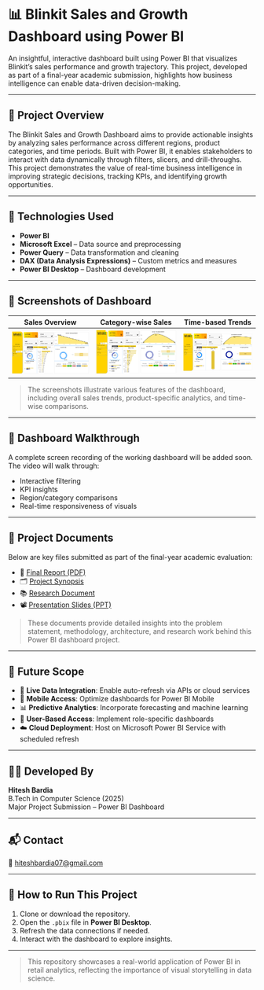 # 📊 Blinkit Sales and Growth Dashboard using Power BI

An insightful, interactive dashboard built using Power BI that visualizes Blinkit’s sales performance and growth trajectory. This project, developed as part of a final-year academic submission, highlights how business intelligence can enable data-driven decision-making.

---

## 📁 Project Overview

The Blinkit Sales and Growth Dashboard aims to provide actionable insights by analyzing sales performance across different regions, product categories, and time periods. Built with Power BI, it enables stakeholders to interact with data dynamically through filters, slicers, and drill-throughs. This project demonstrates the value of real-time business intelligence in improving strategic decisions, tracking KPIs, and identifying growth opportunities.

---

## 🧰 Technologies Used

- **Power BI**
- **Microsoft Excel** – Data source and preprocessing
- **Power Query** – Data transformation and cleaning
- **DAX (Data Analysis Expressions)** – Custom metrics and measures
- **Power BI Desktop** – Dashboard development

---

## 📸 Screenshots of Dashboard

| Sales Overview | Category-wise Sales | Time-based Trends |
|----------------|---------------------|--------------------|
| ![Dashboard 1](Screenshot%202025-05-07%20233226.png) | ![Dashboard 2](Screenshot%202025-05-07%20233820.png) | ![Dashboard 3](Screenshot%202025-05-08%20213648.png) |

> The screenshots illustrate various features of the dashboard, including overall sales trends, product-specific analytics, and time-wise comparisons.

---

## 🎥 Dashboard Walkthrough

A complete screen recording of the working dashboard will be added soon. The video will walk through:
- Interactive filtering
- KPI insights
- Region/category comparisons
- Real-time responsiveness of visuals

---

## 📄 Project Documents

Below are key files submitted as part of the final-year academic evaluation:

- 📘 [Final Report (PDF)](final%20report.pdf)
- 🗂️ [Project Synopsis](Hitesh%20bardia_Synopsis.pdf)
- 📚 [Research Document](Hiteshbardia_research.pdf)
- 📽️ [Presentation Slides (PPT)](Hitesh%20Bardia%20ppt.pdf)

> These documents provide detailed insights into the problem statement, methodology, architecture, and research work behind this Power BI dashboard project.

---

## 🔮 Future Scope

- 🔄 **Live Data Integration**: Enable auto-refresh via APIs or cloud services
- 📱 **Mobile Access**: Optimize dashboards for Power BI Mobile
- 📊 **Predictive Analytics**: Incorporate forecasting and machine learning
- 👥 **User-Based Access**: Implement role-specific dashboards
- ☁️ **Cloud Deployment**: Host on Microsoft Power BI Service with scheduled refresh

---

## 👨‍💻 Developed By

**Hitesh Bardia**  
B.Tech in Computer Science (2025)  
Major Project Submission – Power BI Dashboard

---

## 📬 Contact

📧 hiteshbardia07@gmail.com  


---

## 📌 How to Run This Project

1. Clone or download the repository.
2. Open the `.pbix` file in **Power BI Desktop**.
3. Refresh the data connections if needed.
4. Interact with the dashboard to explore insights.

---

> This repository showcases a real-world application of Power BI in retail analytics, reflecting the importance of visual storytelling in data science.

